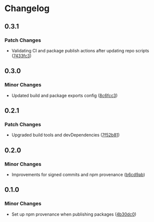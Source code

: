 # Changelog

## 0.3.1

### Patch Changes

- Validating CI and package publish actions after updating repo scripts ([7433fc3](https://github.com/spautz/package-template/commit/7433fc3f2bce809d5f7d1392e81d095be753d7b5))

## 0.3.0

### Minor Changes

- Updated build and package exports config ([8c6fcc3](https://github.com/spautz/package-template/commit/8c6fcc337f90f872c1cc76d1570012a0a0a9facb))

## 0.2.1

### Patch Changes

- Upgraded build tools and devDependencies ([7f52b81](https://github.com/spautz/package-template/commit/7f52b81a7a588ffbd31721a37c2e9f01c6d76dbc))

## 0.2.0

### Minor Changes

- Improvements for signed commits and npm provenance ([b6cd9ab](https://github.com/spautz/package-template/commit/b6cd9abf5e0247aba020e15597d55f76b28a36e0))

## 0.1.0

### Minor Changes

- Set up npm provenance when publishing packages ([4b30dc0](https://github.com/spautz/package-template/commit/4b30dc0a5ad9ded333146d479eae391c456dcab3))
